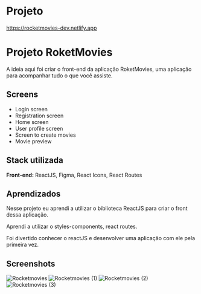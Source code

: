 # Projeto

<a>https://rocketmovies-dev.netlify.app</a>

# Projeto RoketMovies

A ideia aqui foi criar o front-end da aplicação RoketMovies, uma aplicação para acompanhar tudo o que você assiste.

## Screens

- Login screen
- Registration screen
- Home screen
- User profile screen
- Screen to create movies
- Movie preview

## Stack utilizada

**Front-end:** ReactJS, Figma, React Icons, React Routes

## Aprendizados

Nesse projeto eu aprendi a utilizar o biblioteca ReactJS para criar o front dessa aplicação.

Aprendi a utilizar o styles-components, react routes.

Foi divertido conhecer o reactJS e desenvolver uma aplicação com ele pela primeira vez.

## Screenshots

![Rocketmovies](https://user-images.githubusercontent.com/88219159/197852306-b2e60be4-a14a-4c8e-bdc9-884b2295c727.png)
![Rocketmovies (1)](https://user-images.githubusercontent.com/88219159/197855789-9e7f06bf-ca67-4f9c-8236-a619ad0cd70b.png)
![Rocketmovies (2)](https://user-images.githubusercontent.com/88219159/197856004-69fd0911-63d5-4a87-b05c-9560b8774bbd.png)
![Rocketmovies (3)](https://user-images.githubusercontent.com/88219159/197856261-cc5aba2c-83e9-48f3-9f80-7f37ec7f92e2.png)
